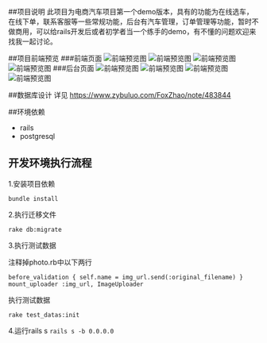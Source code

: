 ##项目说明
此项目为电商汽车项目第一个demo版本，具有的功能为在线选车，在线下单，联系客服等一些常规功能，后台有汽车管理，订单管理等功能，暂时不做商用，可以给rails开发后或者初学者当一个练手的demo，有不懂的问题欢迎来找我一起讨论。

##项目前端预览
###前端页面
![前端预览图](http://7xt7pr.com1.z0.glb.clouddn.com/preview.jpg)
![前端预览图](http://7xt7pr.com1.z0.glb.clouddn.com/preview2.jpg)
![前端预览图](http://7xt7pr.com1.z0.glb.clouddn.com/preview3.jpg)
![前端预览图](http://7xt7pr.com1.z0.glb.clouddn.com/preview4.jpg)
###后台页面
![前端预览图](http://7xt7pr.com1.z0.glb.clouddn.com/preview5.jpg)
![前端预览图](http://7xt7pr.com1.z0.glb.clouddn.com/preview6.jpg)
![前端预览图](http://7xt7pr.com1.z0.glb.clouddn.com/preview7.jpg)
![前端预览图](http://7xt7pr.com1.z0.glb.clouddn.com/preview8.jpg)

##数据库设计
详见 https://www.zybuluo.com/FoxZhao/note/483844

##环境依赖
* rails
* postgresql

## 开发环境执行流程
1.安装项目依赖

 `bundle install`

2.执行迁移文件

 `rake db:migrate`

3.执行测试数据

注释掉photo.rb中以下两行

`before_validation { self.name = img_url.send(:original_filename) }`
`mount_uploader :img_url, ImageUploader`

执行测试数据

`rake test_datas:init`

4.运行rails s
`rails s -b 0.0.0.0`
